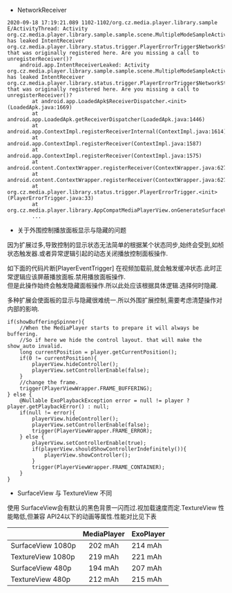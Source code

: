 * NetworkReceiver

```
2020-09-18 17:19:21.089 1102-1102/org.cz.media.player.library.sample E/ActivityThread: Activity org.cz.media.player.library.sample.sample.scene.MultipleModeSampleActivity has leaked IntentReceiver org.cz.media.player.library.status.trigger.PlayerErrorTrigger$NetworkStatusReceiver@a0512d2 that was originally registered here. Are you missing a call to unregisterReceiver()?
    android.app.IntentReceiverLeaked: Activity org.cz.media.player.library.sample.sample.scene.MultipleModeSampleActivity has leaked IntentReceiver org.cz.media.player.library.status.trigger.PlayerErrorTrigger$NetworkStatusReceiver@a0512d2 that was originally registered here. Are you missing a call to unregisterReceiver()?
        at android.app.LoadedApk$ReceiverDispatcher.<init>(LoadedApk.java:1669)
        at android.app.LoadedApk.getReceiverDispatcher(LoadedApk.java:1446)
        at android.app.ContextImpl.registerReceiverInternal(ContextImpl.java:1614)
        at android.app.ContextImpl.registerReceiver(ContextImpl.java:1587)
        at android.app.ContextImpl.registerReceiver(ContextImpl.java:1575)
        at android.content.ContextWrapper.registerReceiver(ContextWrapper.java:627)
        at android.content.ContextWrapper.registerReceiver(ContextWrapper.java:627)
        at org.cz.media.player.library.status.trigger.PlayerErrorTrigger.<init>(PlayerErrorTrigger.java:33)
        at org.cz.media.player.library.AppCompatMediaPlayerView.onGenerateSurfaceView(AppCompatMediaPlayerView.java:94)
        ...
```


* 关于外围控制播放面板显示与隐藏的问题

因为扩展过多,导致控制的显示状态无法简单的根据某个状态同步,始终会受到,如桢状态触发器.或者异常逻辑引起的动态关闭播放控制面板操作.

如下面的代码片断[PlayerEventTrigger] 在视频加载前,就会触发缓冲状态.此时正常逻辑应该屏蔽播放面板.禁用播放面板操作.<br>
但是此操作始终会触发隐藏面板操作.所以此处应该根据具体逻辑.选择何时隐藏.

多种扩展会使面板的显示与隐藏很难统一.所以外围扩展控制,需要考虑清楚操作对内部的影响.

```
if(showBufferingSpinner){
    //When the MediaPlayer starts to prepare it will always be buffering.
    //So if here we hide the control layout. that will make the show_auto invalid.
    long currentPosition = player.getCurrentPosition();
    if(0 != currentPosition){
        playerView.hideController();
        playerView.setControllerEnable(false);
    }
    //change the frame.
    trigger(PlayerViewWrapper.FRAME_BUFFERING);
} else {
    @Nullable ExoPlaybackException error = null != player ? player.getPlaybackError() : null;
    if(null != error){
        playerView.hideController();
        playerView.setControllerEnable(false);
        trigger(PlayerViewWrapper.FRAME_ERROR);
    } else {
        playerView.setControllerEnable(true);
        if(playerView.shouldShowControllerIndefinitely()){
            playerView.showController();
        }
        trigger(PlayerViewWrapper.FRAME_CONTAINER);
    }
}
```

* SurfaceView 与 TextureView 不同

使用 SurfaceView会有默认的黑色背景一闪而过.视加载速度而定.TextureView 性能略低,但兼容 API24以下的动画等属性.性能对比见下表

<table>
  <thead>
    <tr>
      <th>&nbsp;</th>
      <th style="text-align: center">MediaPlayer</th>
      <th style="text-align: left">ExoPlayer</th>
    </tr>
  </thead>
  <tbody>
    <tr>
      <td>SurfaceView 1080p</td>
      <td style="text-align: center">202 mAh</td>
      <td style="text-align: left">214 mAh</td>
    </tr>
    <tr>
      <td>TextureView 1080p</td>
      <td style="text-align: center">219 mAh</td>
      <td style="text-align: left">221 mAh</td>
    </tr>
    <tr>
      <td>SurfaceView 480p</td>
      <td style="text-align: center">194 mAh</td>
      <td style="text-align: left">207 mAh</td>
    </tr>
    <tr>
      <td>TextureView 480p</td>
      <td style="text-align: center">212 mAh</td>
      <td style="text-align: left">215 mAh</td>
    </tr>
  </tbody>
</table>